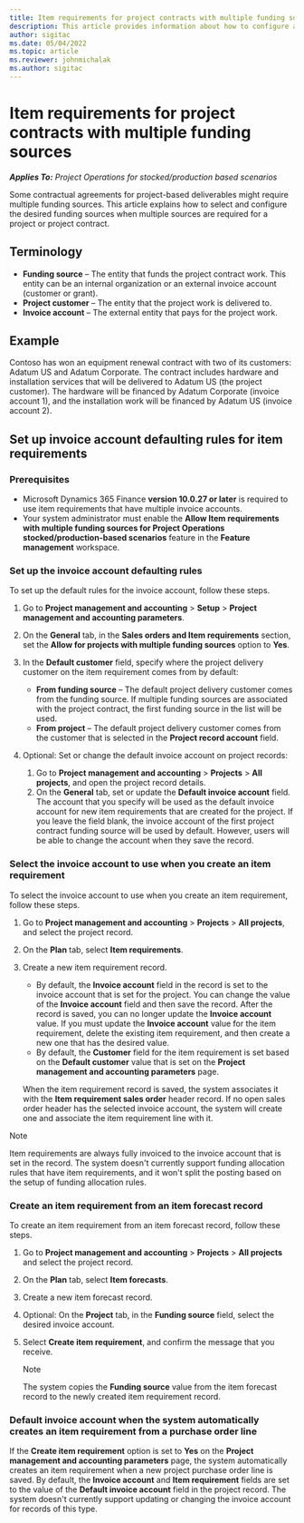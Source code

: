 ```yaml
---
title: Item requirements for project contracts with multiple funding sources
description: This article provides information about how to configure and use item requirements with multiple funding sources.
author: sigitac
ms.date: 05/04/2022
ms.topic: article
ms.reviewer: johnmichalak
ms.author: sigitac
---
```


# Item requirements for project contracts with multiple funding sources

_**Applies To:** Project Operations for stocked/production based scenarios_

Some contractual agreements for project-based deliverables might require multiple funding sources. This article explains how to select and configure the desired funding sources when multiple sources are required for a project or project contract.

## Terminology

- **Funding source** – The entity that funds the project contract work. This entity can be an internal organization or an external invoice account (customer or grant).
- **Project customer** – The entity that the project work is delivered to.
- **Invoice account** – The external entity that pays for the project work.

## Example

Contoso has won an equipment renewal contract with two of its customers: Adatum US and Adatum Corporate. The contract includes hardware and installation services that will be delivered to Adatum US (the project customer). The hardware will be financed by Adatum Corporate (invoice account 1), and the installation work will be financed by Adatum US (invoice account 2).

## Set up invoice account defaulting rules for item requirements

### Prerequisites

- Microsoft Dynamics 365 Finance **version 10.0.27 or later** is required to use item requirements that have multiple invoice accounts.
- Your system administrator must enable the **Allow Item requirements with multiple funding sources for Project Operations stocked/production-based scenarios** feature in the **Feature management** workspace.

### Set up the invoice account defaulting rules

To set up the default rules for the invoice account, follow these steps.

1. Go to **Project management and accounting** \> **Setup** \> **Project management and accounting parameters**.
1. On the **General** tab, in the **Sales orders and Item requirements** section, set the **Allow for projects with multiple funding sources** option to **Yes**.
1. In the **Default customer** field, specify where the project delivery customer on the item requirement comes from by default:

    - **From funding source** – The default project delivery customer comes from the funding source. If multiple funding sources are associated with the project contract, the first funding source in the list will be used.
    - **From project** – The default project delivery customer comes from the customer that is selected in the **Project record account** field.

1. Optional: Set or change the default invoice account on project records:

    1. Go to **Project management and accounting** \> **Projects** \> **All projects**, and open the project record details.
    2. On the **General** tab, set or update the **Default invoice account** field. The account that you specify will be used as the default invoice account for new item requirements that are created for the project. If you leave the field blank, the invoice account of the first project contract funding source will be used by default. However, users will be able to change the account when they save the record.

### Select the invoice account to use when you create an item requirement

To select the invoice account to use when you create an item requirement, follow these steps.

1. Go to **Project management and accounting** \> **Projects** \> **All projects**, and select the project record.
1. On the **Plan** tab, select **Item requirements**.
1. Create a new item requirement record.

    - By default, the **Invoice account** field in the record is set to the invoice account that is set for the project. You can change the value of the **Invoice account** field and then save the record. After the record is saved, you can no longer update the **Invoice account** value. If you must update the **Invoice account** value for the item requirement, delete the existing item requirement, and then create a new one that has the desired value.
    - By default, the **Customer** field for the item requirement is set based on the **Default customer** value that is set on the **Project management and accounting parameters** page.

    When the item requirement record is saved, the system associates it with the **Item requirement sales order** header record. If no open sales order header has the selected invoice account, the system will create one and associate the item requirement line with it.

> [!NOTE]
> Item requirements are always fully invoiced to the invoice account that is set in the record. The system doesn't currently support funding allocation rules that have item requirements, and it won't split the posting based on the setup of funding allocation rules.

### Create an item requirement from an item forecast record

To create an item requirement from an item forecast record, follow these steps.

1. Go to **Project management and accounting** \> **Projects** \> **All projects** and select the project record.
1. On the **Plan** tab, select **Item forecasts**.
1. Create a new item forecast record.
1. Optional: On the **Project** tab, in the **Funding source** field, select the desired invoice account.
1. Select **Create item requirement**, and confirm the message that you receive.

    > [!NOTE]
    > The system copies the **Funding source** value from the item forecast record to the newly created item requirement record.

### Default invoice account when the system automatically creates an item requirement from a purchase order line

If the **Create item requirement** option is set to **Yes** on the **Project management and accounting parameters** page, the system automatically creates an item requirement when a new project purchase order line is saved. By default, the **Invoice account** and **Item requirement** fields are set to the value of the **Default invoice account** field in the project record. The system doesn't currently support updating or changing the invoice account for records of this type.
